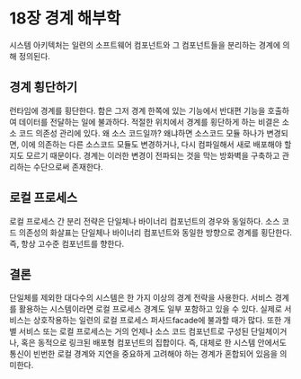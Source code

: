 # 18장 경계 해부학
시스템 아키텍처는 일련의 소프트웨어 컴포넌트와 그 컴포넌트들을 분리하는 경계에 의해 정의된다.

## 경계 횡단하기
런타임에 경계를 횡단한다.
함은 그저 경계 한쪽에 있는 기능에서 반대편 기능을 호출하여 데이터를 전달하는 일에 불과하다.
적절한 위치에서 경계를 횡단하게 하는 비결은 소소 코드 의존성 관리에 있다.
 왜 소스 코드일까?
왜냐하면 소스코드 모듈 하나가 변경되면, 이에 의존하는 다른 소스코드 모듈도 변경하거나, 다시 컴파일해서 새로 배포해야 할지도 모르기 때문이다.
경계는 이러한 변경이 전파되는 것을 막는 방화벽을 구축하고 관리하는 수단으로써 존재한다.

## 로컬 프로세스
로컬 프로세스 간 분리 전략은 단일체나 바이너리 컴포넌트의 경우와 동일하다.
소스 코드 의존성의 화살표는 단일체나 바이너리 컴포넌트와 동일한 방향으로 경계를 횡단한다.
즉, 항상 고수준 컴포넌트를 향한다.

## 결론
단일체를 제외한 대다수의 시스템은 한 가지 이상의 경계 전략을 사용한다.
서비스 경계를 활용하는 시스템이라면 로컬 프로세스 경계도 일부 포함하고 있을 수 있다.
실제로 서비스는 상호작용하는 일련의 로컬 프로세스 퍼사드facade에 불과할 때가 많다.
또한 개별 서비스 또는 로컬 프로세스는 거의 언제나 소스 코드 컴포넌트로 구성된 단일체이거나, 혹은 동적으로 링크된 배포형 컴포넌트의 집합이다.
즉, 대체로 한 시스템 안에서도 통신이 빈번한 로컬 경계와 지연을 중요하게 고려해야 하는 경계가 혼합되어 있음을 의미한다.

